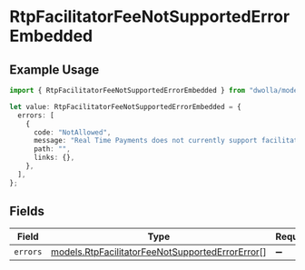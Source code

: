 # RtpFacilitatorFeeNotSupportedErrorEmbedded

## Example Usage

```typescript
import { RtpFacilitatorFeeNotSupportedErrorEmbedded } from "dwolla/models";

let value: RtpFacilitatorFeeNotSupportedErrorEmbedded = {
  errors: [
    {
      code: "NotAllowed",
      message: "Real Time Payments does not currently support facilitator fees",
      path: "",
      links: {},
    },
  ],
};
```

## Fields

| Field                                                                                                    | Type                                                                                                     | Required                                                                                                 | Description                                                                                              |
| -------------------------------------------------------------------------------------------------------- | -------------------------------------------------------------------------------------------------------- | -------------------------------------------------------------------------------------------------------- | -------------------------------------------------------------------------------------------------------- |
| `errors`                                                                                                 | [models.RtpFacilitatorFeeNotSupportedErrorError](../models/rtpfacilitatorfeenotsupportederrorerror.md)[] | :heavy_minus_sign:                                                                                       | N/A                                                                                                      |